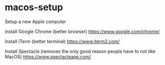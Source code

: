 # macos-setup
Setup a new Apple computer

Install Google Chrome (better browser)
https://www.google.com/chrome/

Install iTerm (better terminal)
https://www.iterm2.com/

Install Spectacle (removes the only good reason people have to not like MacOS)
https://www.spectacleapp.com/

